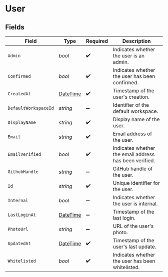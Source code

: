 # User


## Fields

| Field                                                                                 | Type                                                                                  | Required                                                                              | Description                                                                           |
| ------------------------------------------------------------------------------------- | ------------------------------------------------------------------------------------- | ------------------------------------------------------------------------------------- | ------------------------------------------------------------------------------------- |
| `Admin`                                                                               | *bool*                                                                                | :heavy_check_mark:                                                                    | Indicates whether the user is an admin.                                               |
| `Confirmed`                                                                           | *bool*                                                                                | :heavy_check_mark:                                                                    | Indicates whether the user has been confirmed.                                        |
| `CreatedAt`                                                                           | [DateTime](https://learn.microsoft.com/en-us/dotnet/api/system.datetime?view=net-5.0) | :heavy_check_mark:                                                                    | Timestamp of the user's creation.                                                     |
| `DefaultWorkspaceId`                                                                  | *string*                                                                              | :heavy_minus_sign:                                                                    | Identifier of the default workspace.                                                  |
| `DisplayName`                                                                         | *string*                                                                              | :heavy_check_mark:                                                                    | Display name of the user.                                                             |
| `Email`                                                                               | *string*                                                                              | :heavy_check_mark:                                                                    | Email address of the user.                                                            |
| `EmailVerified`                                                                       | *bool*                                                                                | :heavy_check_mark:                                                                    | Indicates whether the email address has been verified.                                |
| `GithubHandle`                                                                        | *string*                                                                              | :heavy_minus_sign:                                                                    | GitHub handle of the user.                                                            |
| `Id`                                                                                  | *string*                                                                              | :heavy_check_mark:                                                                    | Unique identifier for the user.                                                       |
| `Internal`                                                                            | *bool*                                                                                | :heavy_minus_sign:                                                                    | Indicates whether the user is internal.                                               |
| `LastLoginAt`                                                                         | [DateTime](https://learn.microsoft.com/en-us/dotnet/api/system.datetime?view=net-5.0) | :heavy_minus_sign:                                                                    | Timestamp of the last login.                                                          |
| `PhotoUrl`                                                                            | *string*                                                                              | :heavy_minus_sign:                                                                    | URL of the user's photo.                                                              |
| `UpdatedAt`                                                                           | [DateTime](https://learn.microsoft.com/en-us/dotnet/api/system.datetime?view=net-5.0) | :heavy_check_mark:                                                                    | Timestamp of the user's last update.                                                  |
| `Whitelisted`                                                                         | *bool*                                                                                | :heavy_check_mark:                                                                    | Indicates whether the user has been whitelisted.                                      |